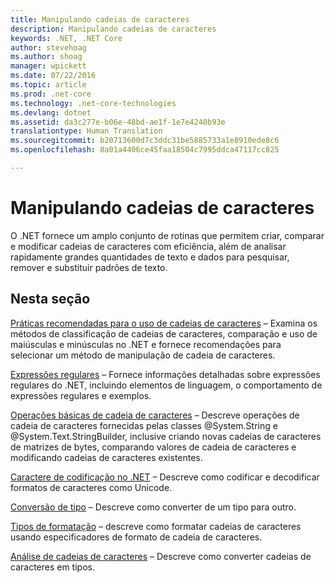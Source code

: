 ```yaml
---
title: Manipulando cadeias de caracteres
description: Manipulando cadeias de caracteres
keywords: .NET, .NET Core
author: stevehoag
ms.author: shoag
manager: wpickett
ms.date: 07/22/2016
ms.topic: article
ms.prod: .net-core
ms.technology: .net-core-technologies
ms.devlang: dotnet
ms.assetid: da3c277e-b06e-48bd-ae1f-1e7e4240b93e
translationtype: Human Translation
ms.sourcegitcommit: b20713600d7c3ddc31be5885733a1e8910ede8c6
ms.openlocfilehash: 8a01a4406ce45faa18504c7995ddca47117cc825

---
```


# <a name="manipulating-strings"></a>Manipulando cadeias de caracteres

O .NET fornece um amplo conjunto de rotinas que permitem criar, comparar e modificar cadeias de caracteres com eficiência, além de analisar rapidamente grandes quantidades de texto e dados para pesquisar, remover e substituir padrões de texto.

## <a name="in-this-section"></a>Nesta seção

[Práticas recomendadas para o uso de cadeias de caracteres](best-practices-strings.md) – Examina os métodos de classificação de cadeias de caracteres, comparação e uso de maiúsculas e minúsculas no .NET e fornece recomendações para selecionar um método de manipulação de cadeia de caracteres. 

[Expressões regulares](regular-expressions.md) – Fornece informações detalhadas sobre expressões regulares do .NET, incluindo elementos de linguagem, o comportamento de expressões regulares e exemplos.

[Operações básicas de cadeia de caracteres](basic-string-operations.md) – Descreve operações de cadeia de caracteres fornecidas pelas classes @System.String e @System.Text.StringBuilder, inclusive criando novas cadeias de caracteres de matrizes de bytes, comparando valores de cadeia de caracteres e modificando cadeias de caracteres existentes.

[Caractere de codificação no .NET](character-encoding.md) – Descreve como codificar e decodificar formatos de caracteres como Unicode.

[Conversão de tipo](type-conversion.md) – Descreve como converter de um tipo para outro.

[Tipos de formatação](formatting-types.md) – descreve como formatar cadeias de caracteres usando especificadores de formato de cadeia de caracteres.

[Análise de cadeias de caracteres](parsing-strings.md) – Descreve como converter cadeias de caracteres em tipos.




<!--HONumber=Nov16_HO3-->


